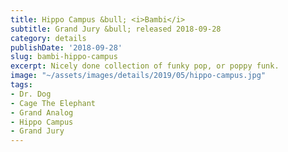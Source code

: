 ```yaml
---
title: Hippo Campus &bull; <i>Bambi</i>
subtitle: Grand Jury &bull; released 2018-09-28
category: details
publishDate: '2018-09-28'
slug: bambi-hippo-campus
excerpt: Nicely done collection of funky pop, or poppy funk.
image: "~/assets/images/details/2019/05/hippo-campus.jpg"
tags:
- Dr. Dog
- Cage The Elephant
- Grand Analog
- Hippo Campus
- Grand Jury
---
```


